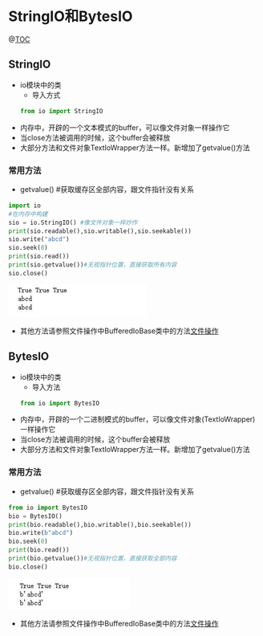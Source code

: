 # StringIO和BytesIO
@[TOC](StringIO和BytesIO)  

## StringIO
* io模块中的类  
    * 导入方式
    ````python
    from io import StringIO
    ```` 
* 内存中，开辟的一个文本模式的buffer，可以像文件对象一样操作它
* 当close方法被调用的时候，这个buffer会被释放
* 大部分方法和文件对象TextIoWrapper方法一样。新增加了getvalue()方法  
### 常用方法
* getvalue() #获取缓存区全部内容，跟文件指针没有关系
````python
import io
#在内存中构建
sio = io.StringIO() #像文件对象一样炒作
print(sio.readable(),sio.writable(),sio.seekable())
sio.write("abcd")
sio.seek(0)
print(sio.read())
print(sio.getvalue())#无视指针位置，直接获取所有内容
sio.close()
````  
![stringIO_001](https://raw.githubusercontent.com/1263351411/xdd.github.io/master/img/python/stringIO_001.jpg)  
* 其他方法请参照文件操作中BufferedIoBase类中的方法[文件操作](https://github.com/1263351411/xdd.github.io/blob/master/Python/python%E5%9F%BA%E6%9C%AC%E7%9F%A5%E8%AF%86/%E6%96%87%E4%BB%B6IO%E6%93%8D%E4%BD%9C/1.%E6%96%87%E4%BB%B6%E6%93%8D%E4%BD%9C.md)  

## BytesIO
* io模块中的类
    * 导入方法
    ````python
    from io import BytesIO
    ````  
* 内存中，开辟的一个二进制模式的buffer，可以像文件对象(TextIoWrapper)一样操作它
* 当close方法被调用的时候，这个buffer会被释放
* 大部分方法和文件对象TextIoWrapper方法一样。新增加了getvalue()方法 
### 常用方法
* getvalue() #获取缓存区全部内容，跟文件指针没有关系
````python
from io import BytesIO
bio = BytesIO()
print(bio.readable(),bio.writable(),bio.seekable())
bio.write(b"abcd")
bio.seek(0)
print(bio.read())
print(bio.getvalue())#无视指针位置，直接获取全部内容
bio.close()
````  
![bytesIO_001](https://raw.githubusercontent.com/1263351411/xdd.github.io/master/img/python/bytesIO_001.jpg)

* 其他方法请参照文件操作中BufferedIoBase类中的方法[文件操作](https://github.com/1263351411/xdd.github.io/blob/master/Python/python%E5%9F%BA%E6%9C%AC%E7%9F%A5%E8%AF%86/%E6%96%87%E4%BB%B6IO%E6%93%8D%E4%BD%9C/1.%E6%96%87%E4%BB%B6%E6%93%8D%E4%BD%9C.md)   


